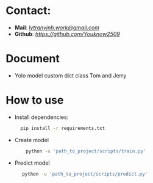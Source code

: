 # Contact:
- **Mail**: *lytranvinh.work@gmail.com*
- **Github**: *https://github.com/Youknow2509*

# Document
- Yolo model custom dict class Tom and Jerry

# How to use
- Install dependencies:
  ```bash
    pip install -r requirements.txt
  ```

- Create model
  ```bash
      python -u 'path_to_project/scripts/train.py'
  ```

- Predict model
```bash
      python -u 'path_to_project/scripts/predict.py'
  ```